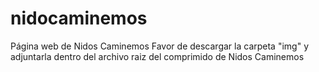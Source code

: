 # nidocaminemos
Página web de Nidos Caminemos
Favor de descargar la carpeta "img" y adjuntarla dentro del archivo raiz del comprimido de Nidos Caminemos
